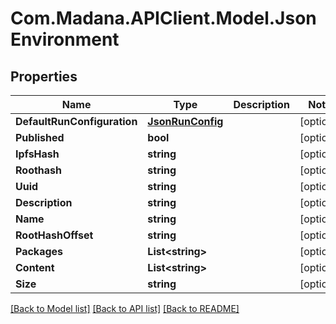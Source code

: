 
# Com.Madana.APIClient.Model.JsonEnvironment

## Properties

Name | Type | Description | Notes
------------ | ------------- | ------------- | -------------
**DefaultRunConfiguration** | [**JsonRunConfig**](JsonRunConfig.md) |  | [optional] 
**Published** | **bool** |  | [optional] 
**IpfsHash** | **string** |  | [optional] 
**Roothash** | **string** |  | [optional] 
**Uuid** | **string** |  | [optional] 
**Description** | **string** |  | [optional] 
**Name** | **string** |  | [optional] 
**RootHashOffset** | **string** |  | [optional] 
**Packages** | **List&lt;string&gt;** |  | [optional] 
**Content** | **List&lt;string&gt;** |  | [optional] 
**Size** | **string** |  | [optional] 

[[Back to Model list]](../README.md#documentation-for-models)
[[Back to API list]](../README.md#documentation-for-api-endpoints)
[[Back to README]](../README.md)

